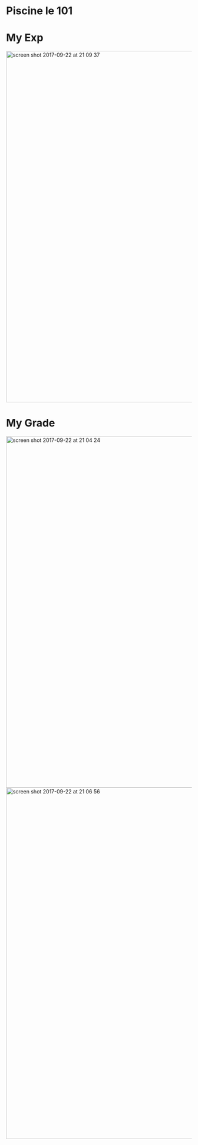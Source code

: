 
# Piscine le 101

# My Exp

<img width="953" alt="screen shot 2017-09-22 at 21 09 37" src="https://user-images.githubusercontent.com/14071702/30760425-65954106-9fda-11e7-8326-aa5e943a97cc.png">

# My Grade

<img width="953" alt="screen shot 2017-09-22 at 21 04 24" src="https://user-images.githubusercontent.com/14071702/30760290-d7f29e7a-9fd9-11e7-9ff1-fe699f73b385.png">
<img width="953" alt="screen shot 2017-09-22 at 21 06 56" src="https://user-images.githubusercontent.com/14071702/30760360-2378975a-9fda-11e7-8973-20beeed8ec62.png">
